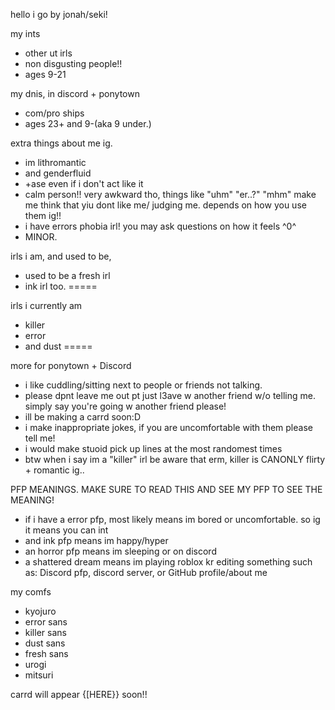 
hello i go by jonah/seki!




my ints
- other ut irls
- non disgusting people!!
- ages 9-21 


my dnis, in discord + ponytown
- com/pro ships
- ages 23+ and 9-(aka 9 under.)




extra things about me ig.
- im lithromantic
- and genderfluid
- +ase even if i don't act like it
- calm person!! very awkward tho, things like "uhm" "er..?" "mhm" make me think that yiu dont like me/ judging me. depends on how you use them ig!!
- i have errors phobia irl! you may ask questions on how it feels ^0^
- MINOR.


irls i am, and used to be,
- used to be a fresh irl
- ink irl too.
=====




irls i currently am
- killer
- error
- and dust
=====


more for ponytown + Discord 
- i like cuddling/sitting next to people or friends not talking.
- please dpnt leave me out pt just l3ave w another friend w/o telling me. simply say you're going w another friend please!
- ill be making a carrd soon:D
- i make inappropriate jokes, if you are uncomfortable with them please tell me!
- i would make stuoid pick up lines at the most randomest times
- btw when i say im a "killer" irl be aware that erm, killer is CANONLY flirty + romantic ig..


PFP MEANINGS. MAKE SURE TO READ THIS AND SEE MY PFP TO SEE THE MEANING!
- if i have a error pfp, most likely means im bored or uncomfortable. so ig it means you can int
- and ink pfp means im happy/hyper
- an horror pfp means im sleeping or on discord
- a shattered dream means im playing roblox kr editing something such as: Discord pfp, discord server, or GitHub profile/about me




my comfs
- kyojuro
- error sans
- killer sans
- dust sans
- fresh sans
- urogi
- mitsuri


carrd will appear {[HERE}} soon!!
